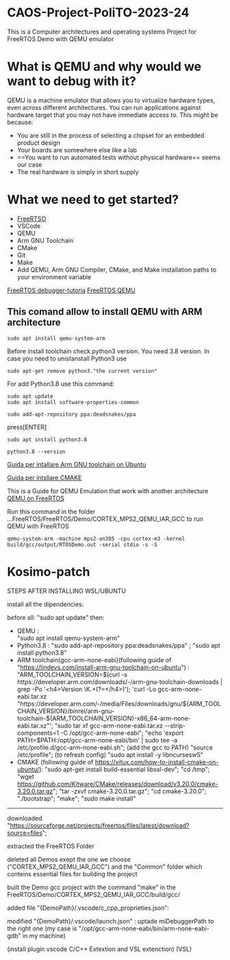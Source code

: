# CAOS-Project-PoliTO-2023-24
This is a Computer architectures and operating systems Project for FreeRTOS Demo with QEMU emulator

# What is QEMU and why would we want to debug with it?
QEMU is a machine emulator that allows you to virtualize hardware types, even across different architectures.
 You can run applications against hardware target that you may not have immediate access to. This might be because:
 - You are still in the process of selecting a chipset for an embedded product design 
 - Your boards are somewhere else like a lab
 - ==You want to run automated tests without physical hardware== seems our case
 - The real hardware is simply in short supply

# What we need to get started?
- [FreeRTSO](https://pmvanker.blogspot.com/2020/05/freertos-with-ubuntu.html)
- VSCode 
- QEMU
- Arm GNU Toolchain
- CMake
- Git
- Make
- Add QEMU, Arm GNU Compiler, CMake, and Make installation paths to your environment variable 

[FreeRTOS debugger-tutoria](https://www.youtube.com/watch?v=l2GmlDN_SPo)
[FreeRTOS QEMU](https://www.freertos.org/install-and-start-qemu-emulator/)

## This comand allow to install QEMU with ARM architecture
```shell
sudo apt install qemu-system-arm
```
Before install toolchain check python3 version. You need 3.8 version. In case you need to unistanstall Python3 use
```shell
sudo apt-get remove python3."the current version"
```
For add Python3.8 use this command:
```shell
sudo apt update
sudo apt install software-properties-common
```
```shell
sudo add-apt-repository ppa:deadsnakes/ppa
```
press[ENTER]
```shell
sudo apt install python3.8
```
```shell
python3.8 --version
```

[Guida per intallare Arm GNU toolchain on Ubuntu ](https://lindevs.com/install-arm-gnu-toolchain-on-ubuntu)

[Guida per intsllare CMAKE](https://vitux.com/how-to-install-cmake-on-ubuntu/)

This is a Guide for QEMU Emulation that work with another architecture 
[QEMU on FreeRTOS](https://mcturra2000.wordpress.com/2019/11/16/freertos-on-qemu/)

Run this command in the folder ...FreeRTOS/FreeRTOS/Demo/CORTEX_MPS2_QEMU_IAR_GCC to run QEMU with FreeRTOS

```shell
qemu-system-arm -machine mps2-an385 -cpu cortex-m3 -kernel build/gcc/output/RTOSDemo.out -serial stdio -s -S

```

# Kosimo-patch

STEPS AFTER INSTALLING WSL/UBUNTU

install all the dipendencies:

before all: "sudo apt update"
then:
- QEMU :   
    "sudo apt install qemu-system-arm"
- Python3.8 : 
    "sudo add-apt-repository ppa:deadsnakes/ppa" ; "sudo apt install python3.8"
- ARM toolchain(gcc-arm-none-eabi)(following guide of "https://lindevs.com/install-arm-gnu-toolchain-on-ubuntu") : 
    "ARM_TOOLCHAIN_VERSION=$(curl -s https://developer.arm.com/downloads/-/arm-gnu-toolchain-downloads | grep -Po '<h4>Version \K.+(?=</h4>)');
    'curl -Lo gcc-arm-none-eabi.tar.xz "https://developer.arm.com/-/media/Files/downloads/gnu/${ARM_TOOLCHAIN_VERSION}/binrel/arm-gnu-toolchain-${ARM_TOOLCHAIN_VERSION}-x86_64-arm-none-eabi.tar.xz"';
    "sudo tar xf gcc-arm-none-eabi.tar.xz --strip-components=1 -C /opt/gcc-arm-none-eabi";
    "echo 'export PATH=$PATH:/opt/gcc-arm-none-eabi/bin' | sudo tee -a /etc/profile.d/gcc-arm-none-eabi.sh"; (add the gcc to PATH)
    "source /etc/profile"; (to refresh config)
    "sudo apt install -y libncursesw5"
- CMAKE (following guide of https://vitux.com/how-to-install-cmake-on-ubuntu/): 
    "sudo apt-get install build-essential libssl-dev"; 
    "cd /tmp";
    "wget https://github.com/Kitware/CMake/releases/download/v3.20.0/cmake-3.20.0.tar.gz";
    "tar -zxvf cmake-3.20.0.tar.gz"; "cd cmake-3.20.0";
    "./bootstrap";
    "make";
    "sudo make install"



---

downloaded "https://sourceforge.net/projects/freertos/files/latest/download?source=files";

extracted the FreeRTOS Folder

deleted all Demos exept the one we choose ("CORTEX_MPS2_QEMU_IAR_GCC") and the "Common" folder which conteins essential files for building the project

built the Demo gcc project with the command "make" in the FreeRTOS/Demo/CORTEX_MPS2_QEMU_IAR_GCC/build/gcc/

added file "{DemoPath}/.vscode/c_cpp_proprieties.json":
	
modified "{DemoPath}/.vscode/launch.json" : uptade miDebuggerPath to the right one (my case is "/opt/gcc-arm-none-eabi/bin/arm-none-eabi-gdb" in my machine)

(install plugin vscode C/C++ Extextion and VSL extenction)
(VSL)
